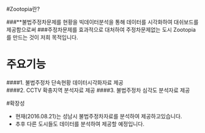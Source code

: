 #Zootopia란?

###**불법주정차문제를 현황을 빅데이터분석을 통해 데이터를 시각화하여 대쉬보드를 제공함으로써
###주정차문제를 효과적으로 대처하여 주정차문제없는 도시 Zootopia를 만드는 것이 저희 목적입니다.



# 주요기능
####1. 불법주정차 단속현황 데이터시각화자료 제공     
####2. CCTV 확충지역 분석자료 제공 
####3. 불법주정차 심각도 분석자료 제공





#확장성
- 현재(2016.08.21)는 성남시 불법주정차자료를 분석하여 제공하고있습니다.
- 추후 다른 도시들도 데이터를 분석하여 제공할 예정입니다.
